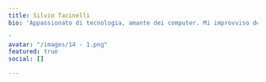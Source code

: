 ```yaml
---
title: Silvio Tacinelli
bio: 'Appassionato di tecnologia, amante dei computer. Mi improvviso developer.

'
avatar: "/images/14 - 1.png"
featured: true
social: []

---
```

